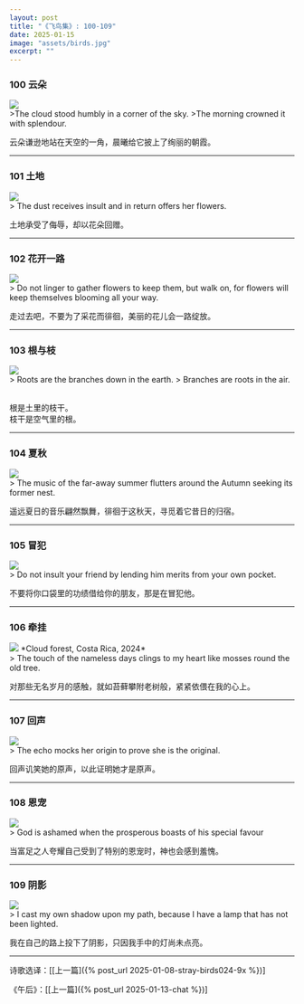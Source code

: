 ```yaml
---
layout: post
title: "《飞鸟集》: 100-109"
date: 2025-01-15
image: "assets/birds.jpg"
excerpt: ""
---
```


### 100 云朵
<img src="/assets/morning-cloud.jpg"/>
<br>
>The cloud stood humbly in a corner of the sky.
>The morning crowned it with splendour.

云朵谦逊地站在天空的一角，晨曦给它披上了绚丽的朝霞。

----

### 101 土地
<img src="/assets/dust-flower.jpg"/>
<br>
> The dust receives insult and in return offers her flowers.

土地承受了侮辱，却以花朵回赠。

----

### 102 花开一路
<img src="/assets/flower-all-the-way.jpg"/>
<br>
> Do not linger to gather flowers to keep them, but walk on, for flowers will keep themselves blooming all your way.

走过去吧，不要为了采花而徘徊，美丽的花儿会一路绽放。

----

### 103 根与枝
<img src="/assets/branch.jpg"/>
<br>
> Roots are the branches down in the earth.
> Branches are roots in the air.

<br>根是土里的枝干。
<br>枝干是空气里的根。

----

### 104 夏秋
<img src="/assets/summer-autum.jpg"/>
<br>
> The music of the far-away summer flutters around the Autumn seeking its former nest.

遥远夏日的音乐翩然飘舞，徘徊于这秋天，寻觅着它昔日的归宿。

----

### 105 冒犯
<img src="/assets/insult.jpg"/>
<br>
> Do not insult your friend by lending him merits from your own pocket.

不要将你口袋里的功绩借给你的朋友，那是在冒犯他。

----

### 106 牵挂
<img src="/assets/moss.jpg"/>
*Cloud forest, Costa Rica, 2024*
<br>
> The touch of the nameless days clings to my heart like mosses round the old tree.

对那些无名岁月的感触，就如苔藓攀附老树般，紧紧依偎在我的心上。

----

### 107 回声
<img src="/assets/echo.jpg"/>
<br>
> The echo mocks her origin to prove she is the original.

回声讥笑她的原声，以此证明她才是原声。

----


### 108 恩宠
<img src="/assets/boast.jpg"/>
<br>
> God is ashamed when the prosperous boasts of his special favour

当富足之人夸耀自己受到了特别的恩宠时，神也会感到羞愧。

----

### 109 阴影
<img src="/assets/myshadow.jpg"/>
<br>
>  I cast my own shadow upon my path, because I have a lamp that has not been lighted.

我在自己的路上投下了阴影，只因我手中的灯尚未点亮。


----

诗歌选译：\[[上一篇]({% post_url 2025-01-08-stray-birds024-9x %})\] 

《午后》：\[[上一篇]({% post_url 2025-01-13-chat %})\] 
